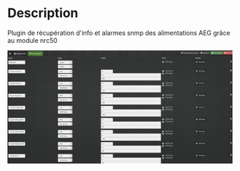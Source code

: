 Description
===


Plugin de récupération d'info et alarmes snmp des alimentations AEG grâce au module nrc50


![capture](https://github.com/linuxnico/pluginAEGnrc50/blob/master/docs/fr_FR/Capture.JPG)
